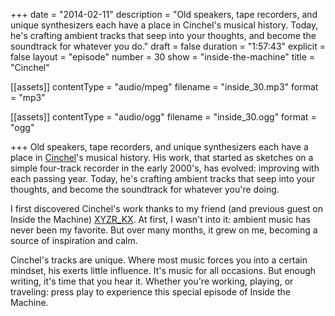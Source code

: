 +++
date = "2014-02-11"
description = "Old speakers, tape recorders, and unique synthesizers each have a place in Cinchel's musical history. Today, he's crafting ambient tracks that seep into your thoughts, and become the soundtrack for whatever you do."
draft = false
duration = "1:57:43"
explicit = false
layout = "episode"
number = 30
show = "inside-the-machine"
title = "Cinchel"

[[assets]]
  contentType = "audio/mpeg"
  filename = "inside_30.mp3"
  format = "mp3"

[[assets]]
  contentType = "audio/ogg"
  filename = "inside_30.ogg"
  format = "ogg"

+++
Old speakers, tape recorders, and unique synthesizers each have a place in [Cinchel](http://cinchel.com)'s musical history. His work, that started as sketches on a simple four-track recorder in the early 2000's, has evolved: improving with each passing year. Today, he's crafting ambient tracks that seep into your thoughts, and become the soundtrack for whatever you're doing.

I first discovered Cinchel's work thanks to my friend (and previous guest on Inside the Machine) [XYZR_KX](/programs/inside-the-machine/28). At first, I wasn't into it: ambient music has never been my favorite. But over many months, it grew on me, becoming a source of inspiration and calm.

Cinchel's tracks are unique. Where most music forces you into a certain mindset, his exerts little influence. It's music for all occasions. But enough writing, it's time that you hear it. Whether you're working, playing, or traveling: press play to experience this special episode of Inside the Machine.